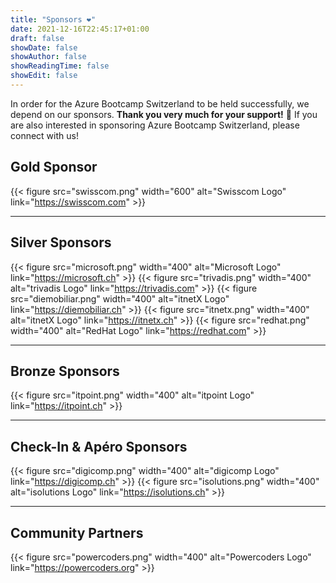 ```yaml
---
title: "Sponsors ❤️"
date: 2021-12-16T22:45:17+01:00
draft: false
showDate: false
showAuthor: false
showReadingTime: false
showEdit: false
---
```


In order for the Azure Bootcamp Switzerland to be held successfully, we depend on our sponsors. **Thank you very much for your support!** 🙏 If you are also interested in sponsoring Azure Bootcamp Switzerland, please connect with us!


## Gold Sponsor
{{< figure src="swisscom.png" width="600" alt="Swisscom Logo" link="https://swisscom.com" >}}

----

## Silver Sponsors
{{< figure src="microsoft.png" width="400" alt="Microsoft Logo" link="https://microsoft.ch" >}}
{{< figure src="trivadis.png" width="400" alt="trivadis Logo" link="https://trivadis.com" >}}
{{< figure src="diemobiliar.png" width="400" alt="itnetX Logo" link="https://diemobiliar.ch" >}}
{{< figure src="itnetx.png" width="400" alt="itnetX Logo" link="https://itnetx.ch" >}}
{{< figure src="redhat.png" width="400" alt="RedHat Logo" link="https://redhat.com" >}}

----

## Bronze Sponsors
{{< figure src="itpoint.png" width="400" alt="itpoint Logo" link="https://itpoint.ch" >}}

----

## Check-In & Apéro Sponsors
{{< figure src="digicomp.png" width="400" alt="digicomp Logo" link="https://digicomp.ch" >}}
{{< figure src="isolutions.png" width="400" alt="isolutions Logo" link="https://isolutions.ch" >}}

----

## Community Partners
{{< figure src="powercoders.png" width="400" alt="Powercoders Logo" link="https://powercoders.org" >}}
